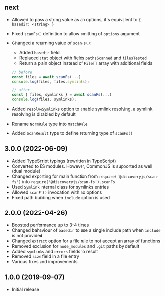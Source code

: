 ## next

- Allowed to pass a string value as an options, it's equivalent to `{ basedir: <string> }`
- Fixed `scanFs()` definition to allow omitting of `options` argument
- Changed a returning value of `scanFs()`:

  - Added `basedir` field
  - Replaced `stat` object with fields `pathsScanned` and `filesTested`
  - Return a plain object instead of `File[]` array with additional fields

  ```js
  // before
  const files = await scanFs(...)
  console.log(files, files.symlinks);

  // after
  const { files, symlinks } = await scanFs(...)
  console.log(files, symlinks);
  ```

- Added `resolveSymlinks` option to enable symlink resolving, a symlink resolving is disabled by default
- Rename `NormRule` type into `MatchRule`
- Added `ScanResult` type to define returning type of `scanFs()`

## 3.0.0 (2022-06-09)

- Added TypeScript typings (rewritten in TypeScript)
- Converted to ES modules. However, CommonJS is supported as well (dual module)
- Changed exporting for main function from `require('@discoveryjs/scan-fs')` into `require('@discoveryjs/scan-fs').scanFs`
- Used `Symlink` internal class for symlinks entries
- Allowed `scanFn()` invocation with no options
- Fixed path building when `include` option is used

## 2.0.0 (2022-04-26)

- Boosted performance up to 3-4 times
- Changed bahaviour of `basedir` to use a single include path when `include` is not provided
- Changed `extract` option for a file rule to not accept an array of functions
- Removed exclusion for `node_modules` and `.git` paths by default
- Added `symlinks` and `errors` fields to result
- Removed `size` field in a file entry
- Various fixes and improvements

## 1.0.0 (2019-09-07)

- Initial release
